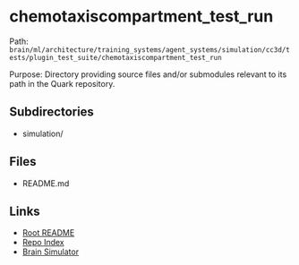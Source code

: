 # chemotaxiscompartment_test_run

Path: `brain/ml/architecture/training_systems/agent_systems/simulation/cc3d/tests/plugin_test_suite/chemotaxiscompartment_test_run`

Purpose: Directory providing source files and/or submodules relevant to its path in the Quark repository.

## Subdirectories
- simulation/

## Files
- README.md

## Links
- [Root README](../../../../../../../../../README.md)
- [Repo Index](../../../../../../../../../repo_index.json)
- [Brain Simulator](../../../../../../../../../brain/architecture/brain_simulator.py)
